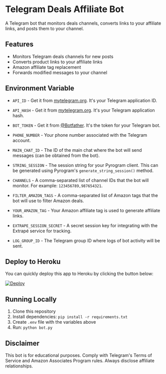 # Telegram Deals Affiliate Bot
A Telegram bot that monitors deals channels, converts links to your affiliate links, and posts them to your channel.

## Features
- Monitors Telegram deals channels for new posts
- Converts product links to your affiliate links
- Amazon affiliate tag replacement
- Forwards modified messages to your channel

## Environment Variable


* `API_ID` - Get it from [mytelegram.org](https://my.telegram.org/auth). It's your Telegram application ID.
  
* `API_HASH` - Get it from [mytelegram.org](https://my.telegram.org/auth). It's your Telegram application hash.

* `BOT_TOKEN` - Get it from [@Botfather](https://t.me/botfather). It's the token for your Telegram bot.

* `PHONE_NUMBER` - Your phone number associated with the Telegram account.

* `MAIN_CHAT_ID` - The ID of the main chat where the bot will send messages (can be obtained from the bot).

* `STRING_SESSION` - The session string for your Pyrogram client. This can be generated using Pyrogram's `generate_string_session()` method.

* `CHANNELS` - A comma-separated list of channel IDs that the bot will monitor. For example: `123456789,987654321`.

* `FILTER_AMAZON_TAGS` - A comma-separated list of Amazon tags that the bot will use to filter Amazon deals.

* `YOUR_AMAZON_TAG` - Your Amazon affiliate tag is used to generate affiliate links.

* `EXTRAPE_SESSION_SECRET` - A secret session key for integrating with the Extrapé service for tracking.

* `LOG_GROUP_ID` - The Telegram group ID where logs of bot activity will be sent.


## Deploy to Heroku

You can quickly deploy this app to Heroku by clicking the button below:

[![Deploy](https://www.herokucdn.com/deploy/button.svg)](https://heroku.com/deploy?template=https://github.com/iseshu/affiliate-bot)

## Running Locally

1. Clone this repository
2. Install dependencies: `pip install -r requirements.txt`
3. Create `.env` file with the variables above
4. Run: `python bot.py`


## Disclaimer
This bot is for educational purposes. Comply with Telegram's Terms of Service and Amazon Associates Program rules. Always disclose affiliate relationships.
